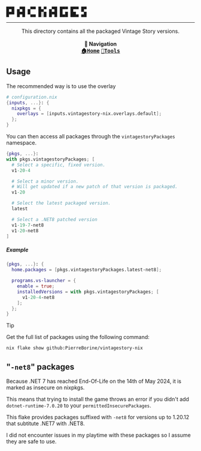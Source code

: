 ```
█▀█ ▄▀█ ▄▀▀ █▄▀ ▄▀█ █▀▀ █▀▀ █▀
█▀▀ █▀█ ▀▄▄ █░█ █▀█ █▄█ ██▄ ▄█
```

---

<p align="center">
This directory contains all the packaged Vintage Story versions.
<br><br><b>🧭 Navigation</b><br>
<kbd><a href="https://github.com/PierreBorine/vintagestory-nix"><b>🏠Home</b></a></kbd>
<kbd><a href="https://github.com/PierreBorine/vintagestory-nix/tree/master/tools"><b>🔧Tools</b></a></kbd>
</p>

## Usage
The recommended way is to use the overlay

```nix
# configuration.nix
{inputs, ...}: {
  nixpkgs = {
    overlays = [inputs.vintagestory-nix.overlays.default];
  };
}
```

You can then access all packages through the `vintagestoryPackages` namespace.
```nix
{pkgs, ...}:
with pkgs.vintagestoryPackages; [
  # Select a specific, fixed version.
  v1-20-4

  # Select a minor version.
  # Will get updated if a new patch of that version is packaged.
  v1-20

  # Select the latest packaged version.
  latest

  # Select a .NET8 patched version
  v1-19-7-net8
  v1-20-net8
]
```

##### Example
```nix
{pkgs, ...}: {
  home.packages = [pkgs.vintagestoryPackages.latest-net8];

  programs.vs-launcher = {
    enable = true;
    installedVersions = with pkgs.vintagestoryPackages; [
      v1-20-4-net8
    ];
  };
}
```

> [!TIP]
> Get the full list of packages using the following command:
> ```sh
> nix flake show github:PierreBorine/vintagestory-nix
> ```

## "`-net8`" packages
Because .NET 7 has reached End-Of-Life on the 14th of May 2024, it is marked as insecure on nixpkgs.

This means that trying to install the game throws an error if you didn't add `dotnet-runtime-7.0.20` to your `permittedInsecurePackages`.

This flake provides packages suffixed with `-net8` for versions up to 1.20.12 that subtitute .NET7 with .NET8.

I did not encounter issues in my playtime with these packages so I assume they are safe to use.
